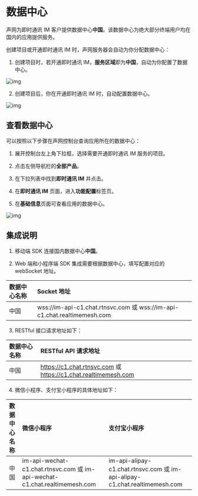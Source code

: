 # 数据中心

声网为即时通讯 IM 客户提供数据中心**中国**。该数据中心为绝大部分终端用户均在国内的应用提供服务。

创建项目或开通即时通讯 IM 时，声网服务器会自动为你分配数据中心：

1. 创建项目时，若开通即时通讯 IM，**服务区域**即为**中国**，自动为你配置了数据中心。

![img](/images/product/enable_im/data_center_config1.png)

2. 创建项目后，你在开通即时通讯 IM 时，自动配置数据中心。

![img](/images/product/enable_im/data_center_config2.png)

## 查看数据中心

可以按照以下步骤在声网控制台查询应用所在的数据中心：

1. 展开控制台左上角下拉框，选择需要开通即时通讯 IM 服务的项目。

2. 点击左侧导航栏的**全部产品**。

3. 在下拉列表中找到**即时通讯 IM** 并点击。

4. 在**即时通讯 IM** 页面，进入**功能配置**标签页。

5. 在**基础信息**页面可查看应用的数据中心。

![img](/images/product/enable_im/data_center_view.png)

## 集成说明

1. 移动端 SDK 连接国内数据中心**中国**。

2. Web 端和小程序端 SDK 集成需要根据数据中心，填写配置对应的 webSocket 地址。

| 数据中心名称 | Socket 地址          |
| :--------- | :----- | 
| 中国      |  wss://im-api-c1.chat.rtnsvc.com 或  wss://im-api-c1.chat.realtimemesh.com       |

3. RESTful 接口请求地址如下：

| 数据中心名称 | RESTful API 请求地址                   |
| :--------- | :----- |
| 中国      | https://c1.chat.rtnsvc.com 或 https://c1.chat.realtimemesh.com   |

4. 微信小程序、支付宝小程序的具体地址如下：

| 数据中心名称 | 微信小程序      | 支付宝小程序           |
| :--------- | :----- | :----- |
| 中国     | im-api-wechat-c1.chat.rtnsvc.com 或 im-api-wechat-c1.chat.realtimemesh.com | im-api-alipay-c1.chat.rtnsvc.com 或 im-api-alipay-c1.chat.realtimemesh.com   |


